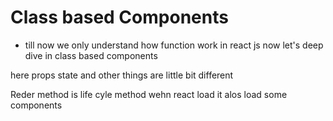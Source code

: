 # Class based Components
 * till now we only understand how function work in react js now let's deep dive in class based components 
  

  here props state and other things are little bit different 


Reder method is life cyle method wehn react load it alos load some components